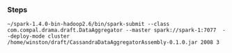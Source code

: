 ### Steps

    ~/spark-1.4.0-bin-hadoop2.6/bin/spark-submit --class com.compal.drama.draft.DataAggregator --master spark://spark-1:7077  --deploy-mode cluster  /home/winston/draft/CassandraDataAggregatorAssembly-0.1.0.jar 2008 3
